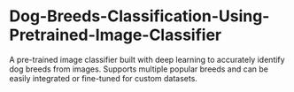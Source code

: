 # Dog-Breeds-Classification-Using-Pretrained-Image-Classifier
A pre-trained image classifier built with deep learning to accurately identify dog breeds from images. Supports multiple popular breeds and can be easily integrated or fine-tuned for custom datasets.

